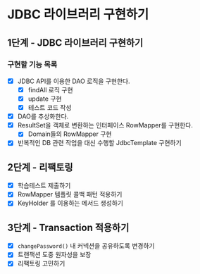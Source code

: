 # JDBC 라이브러리 구현하기

## 1단계 - JDBC 라이브러리 구현하기

### 구현할 기능 목록

- [x] JDBC API를 이용한 DAO 로직을 구현한다.
    - [x] findAll 로직 구현
    - [x] update 구현
    - [x] 테스트 코드 작성
- [x] DAO를 추상화한다.
- [x] ResultSet을 객체로 변환하는 인터페이스 RowMapper를 구현한다.
    - [x] Domain들의 RowMapper 구현
- [x] 반복적인 DB 관련 작업을 대신 수행할 JdbcTemplate 구현하기

## 2단계 - 리팩토링

- [x] 학습테스트 제출하기
- [x] RowMapper 템플릿 콜백 패턴 적용하기
- [x] KeyHolder 를 이용하는 메서드 생성하기 

## 3단계 - Transaction 적용하기

- [x] `changePassword()` 내 커넥션을 공유하도록 변경하기 
- [x] 트랜잭션 도중 원자성을 보장
- [x] 리팩토링 고민하기
